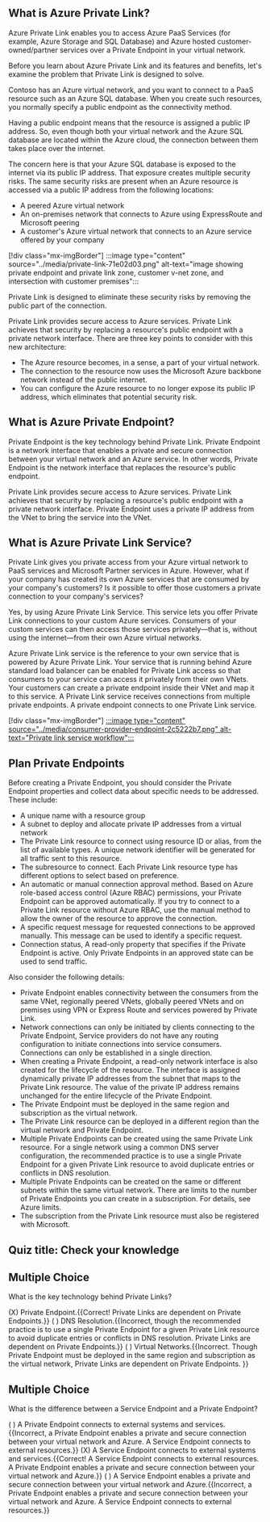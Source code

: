 ## What is Azure Private Link?

Azure Private Link enables you to access Azure PaaS Services (for example, Azure Storage and SQL Database) and Azure hosted customer-owned/partner services over a Private Endpoint in your virtual network.

Before you learn about Azure Private Link and its features and benefits, let's examine the problem that Private Link is designed to solve.

Contoso has an Azure virtual network, and you want to connect to a PaaS resource such as an Azure SQL database. When you create such resources, you normally specify a public endpoint as the connectivity method.

Having a public endpoint means that the resource is assigned a public IP address. So, even though both your virtual network and the Azure SQL database are located within the Azure cloud, the connection between them takes place over the internet.

The concern here is that your Azure SQL database is exposed to the internet via its public IP address. That exposure creates multiple security risks. The same security risks are present when an Azure resource is accessed via a public IP address from the following locations:

 -  A peered Azure virtual network
 -  An on-premises network that connects to Azure using ExpressRoute and Microsoft peering
 -  A customer's Azure virtual network that connects to an Azure service offered by your company

\[!div class="mx-imgBorder"\] :::image type="content" source="../media/private-link-71e02d03.png" alt-text="image showing private endpoint and private link zone, customer v-net zone, and intersection with customer premises":::


Private Link is designed to eliminate these security risks by removing the public part of the connection.

Private Link provides secure access to Azure services. Private Link achieves that security by replacing a resource's public endpoint with a private network interface. There are three key points to consider with this new architecture:

 -  The Azure resource becomes, in a sense, a part of your virtual network.
 -  The connection to the resource now uses the Microsoft Azure backbone network instead of the public internet.
 -  You can configure the Azure resource to no longer expose its public IP address, which eliminates that potential security risk.

## What is Azure Private Endpoint?

Private Endpoint is the key technology behind Private Link. Private Endpoint is a network interface that enables a private and secure connection between your virtual network and an Azure service. In other words, Private Endpoint is the network interface that replaces the resource's public endpoint.

Private Link provides secure access to Azure services. Private Link achieves that security by replacing a resource's public endpoint with a private network interface. Private Endpoint uses a private IP address from the VNet to bring the service into the VNet.

## What is Azure Private Link Service?

Private Link gives you private access from your Azure virtual network to PaaS services and Microsoft Partner services in Azure. However, what if your company has created its own Azure services that are consumed by your company's customers? Is it possible to offer those customers a private connection to your company's services?

Yes, by using Azure Private Link Service. This service lets you offer Private Link connections to your custom Azure services. Consumers of your custom services can then access those services privately—that is, without using the internet—from their own Azure virtual networks.

Azure Private Link service is the reference to your own service that is powered by Azure Private Link. Your service that is running behind Azure standard load balancer can be enabled for Private Link access so that consumers to your service can access it privately from their own VNets. Your customers can create a private endpoint inside their VNet and map it to this service. A Private Link service receives connections from multiple private endpoints. A private endpoint connects to one Private Link service.

\[!div class="mx-imgBorder"\] [:::image type="content" source="../media/consumer-provider-endpoint-2c5222b7.png" alt-text="Private link service workflow":::
](../media/consumer-provider-endpoint-43df688f.png#lightbox)

## Plan Private Endpoints

Before creating a Private Endpoint, you should consider the Private Endpoint properties and collect data about specific needs to be addressed. These include:

 -  A unique name with a resource group
 -  A subnet to deploy and allocate private IP addresses from a virtual network
 -  The Private Link resource to connect using resource ID or alias, from the list of available types. A unique network identifier will be generated for all traffic sent to this resource.
 -  The subresource to connect. Each Private Link resource type has different options to select based on preference.
 -  An automatic or manual connection approval method. Based on Azure role-based access control (Azure RBAC) permissions, your Private Endpoint can be approved automatically. If you try to connect to a Private Link resource without Azure RBAC, use the manual method to allow the owner of the resource to approve the connection.
 -  A specific request message for requested connections to be approved manually. This message can be used to identify a specific request.
 -  Connection status, A read-only property that specifies if the Private Endpoint is active. Only Private Endpoints in an approved state can be used to send traffic.

Also consider the following details:

 -  Private Endpoint enables connectivity between the consumers from the same VNet, regionally peered VNets, globally peered VNets and on premises using VPN or Express Route and services powered by Private Link.
 -  Network connections can only be initiated by clients connecting to the Private Endpoint, Service providers do not have any routing configuration to initiate connections into service consumers. Connections can only be established in a single direction.
 -  When creating a Private Endpoint, a read-only network interface is also created for the lifecycle of the resource. The interface is assigned dynamically private IP addresses from the subnet that maps to the Private Link resource. The value of the private IP address remains unchanged for the entire lifecycle of the Private Endpoint.
 -  The Private Endpoint must be deployed in the same region and subscription as the virtual network.
 -  The Private Link resource can be deployed in a different region than the virtual network and Private Endpoint.
 -  Multiple Private Endpoints can be created using the same Private Link resource. For a single network using a common DNS server configuration, the recommended practice is to use a single Private Endpoint for a given Private Link resource to avoid duplicate entries or conflicts in DNS resolution.
 -  Multiple Private Endpoints can be created on the same or different subnets within the same virtual network. There are limits to the number of Private Endpoints you can create in a subscription. For details, see Azure limits.
 -  The subscription from the Private Link resource must also be registered with Microsoft.

## Quiz title: Check your knowledge

## Multiple Choice

What is the key technology behind Private Links?

(X) Private Endpoint.{{Correct! Private Links are dependent on Private Endpoints.}}
( ) DNS Resolution.{{Incorrect, though the recommended practice is to use a single Private Endpoint for a given Private Link resource to avoid duplicate entries or conflicts in DNS resolution. Private Links are dependent on Private Endpoints.}}
( ) Virtual Networks.{{Incorrect. Though Private Endpoint must be deployed in the same region and subscription as the virtual network, Private Links are dependent on Private Endpoints. }}

## Multiple Choice

What is the difference between a Service Endpoint and a Private Endpoint?

( ) A Private Endpoint connects to external systems and services.{{Incorrect, a Private Endpoint enables a private and secure connection between your virtual network and Azure. A Service Endpoint connects to external resources.}}
(X) A Service Endpoint connects to external systems and services.{{Correct! A Service Endpoint connects to external resources. A Private Endpoint enables a private and secure connection between your virtual network and Azure.}}
( ) A Service Endpoint enables a private and secure connection between your virtual network and Azure.{{Incorrect, a Private Endpoint enables a private and secure connection between your virtual network and Azure. A Service Endpoint connects to external resources.}}
